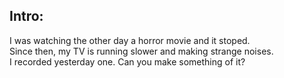 ## Intro:
I was watching the other day a horror movie and it stoped.<br/>
Since then, my TV is running slower and making strange noises.<br/>
I recorded yesterday one. Can you make something of it?
